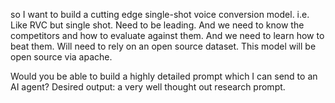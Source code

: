 so I want to build a cutting edge single-shot voice conversion model. i.e. Like RVC but single shot. Need to be leading. And we need to know the competitors and how to evaluate against them. And we need to learn how to beat them. Will need to rely on an open source dataset. This model will be open source via apache.

Would you be able to build a highly detailed prompt which I can send to an AI agent?
Desired output: a very well thought out research prompt.